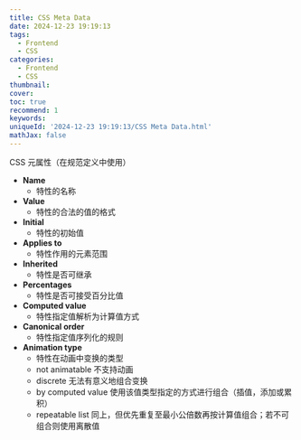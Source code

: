 ```yaml
---
title: CSS Meta Data
date: 2024-12-23 19:19:13
tags:
  - Frontend
  - CSS
categories:
  - Frontend
  - CSS
thumbnail:
cover:
toc: true
recommend: 1
keywords:
uniqueId: '2024-12-23 19:19:13/CSS Meta Data.html'
mathJax: false
---
```


CSS 元属性（在规范定义中使用）

* **Name**
  * 特性的名称
* **Value**
  * 特性的合法的值的格式
* **Initial**
  * 特性的初始值
* **Applies to**
  * 特性作用的元素范围
* **Inherited**
  * 特性是否可继承
* **Percentages**
  * 特性是否可接受百分比值
* **Computed value**
  * 特性指定值解析为计算值方式
* **Canonical order**
  * 特性指定值序列化的规则
* **Animation type**
  * 特性在动画中变换的类型
  * not animatable 不支持动画
  * discrete 无法有意义地组合变换
  * by computed value 使用该值类型指定的方式进行组合（插值，添加或累积）
  * repeatable list 同上，但优先重复至最小公倍数再按计算值组合；若不可组合则使用离散值
